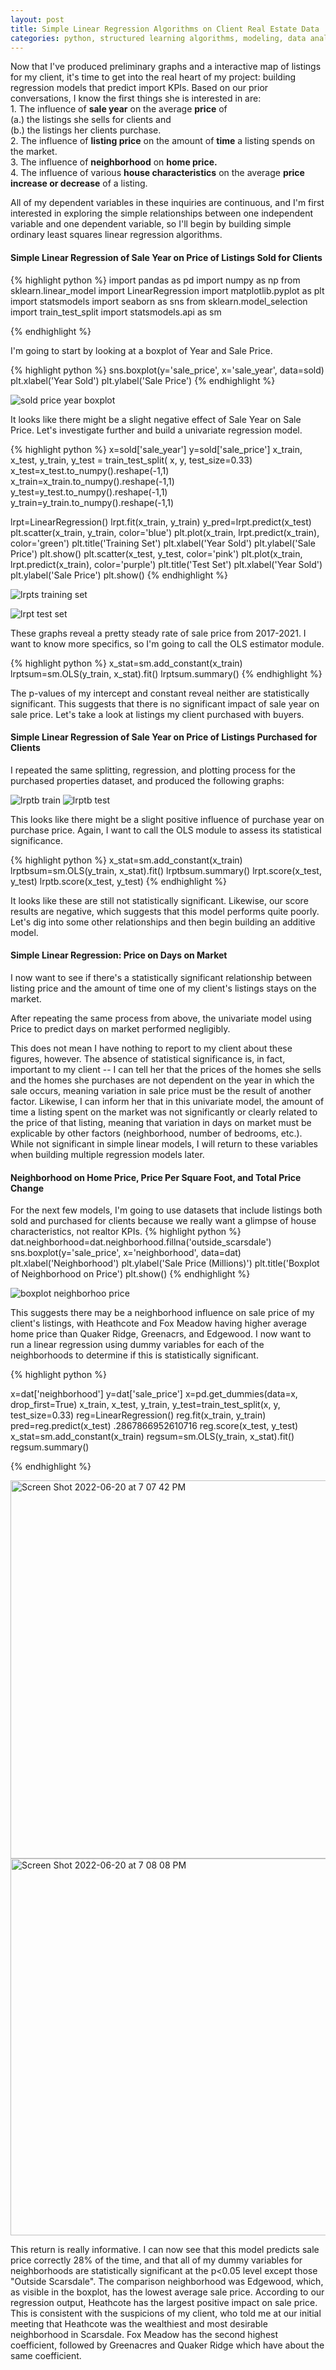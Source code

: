 ```yaml
---
layout: post
title: Simple Linear Regression Algorithms on Client Real Estate Data
categories: python, structured learning algorithms, modeling, data analysis, real estate
---
```


Now that I've produced preliminary graphs and a interactive map of listings for my client, it's time to get into the real heart of my project: building regression models that predict import KPIs. Based on our prior conversations, I know the first things she is interested in are:  
    1. The influence of **sale year** on the average **price** of  
          (a.) the listings she sells for clients and  
          (b.) the listings her clients purchase.  
    2. The influence of **listing price** on the amount of **time** a listing spends on the market.  
    3. The influence of **neighborhood** on **home price.**  
    4. The influence of various **house characteristics** on the average **price increase or decrease** of a listing.  

All of my dependent variables in these inquiries are continuous, and I'm first interested in exploring the simple relationships between one independent variable and one dependent variable, so I'll begin by building simple ordinary least squares linear regression algorithms.

#### Simple Linear Regression of Sale Year on Price of Listings Sold for Clients


{% highlight python %}
import pandas as pd
import numpy as np
from sklearn.linear_model import LinearRegression
import matplotlib.pyplot as plt
import statsmodels
import seaborn as sns
from sklearn.model_selection import train_test_split
import statsmodels.api as sm

{% endhighlight %}

I'm going to start by looking at a boxplot of Year and Sale Price.

{% highlight python %}
sns.boxplot(y='sale_price', x='sale_year', data=sold)
plt.xlabel('Year Sold')
plt.ylabel('Sale Price')
{% endhighlight %}

![sold price year boxplot](https://user-images.githubusercontent.com/102122956/174668867-b62c685a-4eab-4d5f-8a9c-8569e394cbba.png)

It looks like there might be a slight negative effect of Sale Year on Sale Price. Let's investigate further and build a univariate regression model.

{% highlight python %}
x=sold['sale_year']
y=sold['sale_price']
x_train, x_test, y_train, y_test = train_test_split(
x, y, test_size=0.33)
x_test=x_test.to_numpy().reshape(-1,1)
x_train=x_train.to_numpy().reshape(-1,1)
y_test=y_test.to_numpy().reshape(-1,1)
y_train=y_train.to_numpy().reshape(-1,1)

lrpt=LinearRegression()
lrpt.fit(x_train, y_train)
y_pred=lrpt.predict(x_test)
plt.scatter(x_train, y_train, color='blue')
plt.plot(x_train, lrpt.predict(x_train), color='green')
plt.title('Training Set')
plt.xlabel('Year Sold')
plt.ylabel('Sale Price')
plt.show()
plt.scatter(x_test, y_test, color='pink')
plt.plot(x_train, lrpt.predict(x_train), color='purple')
plt.title('Test Set')
plt.xlabel('Year Sold')
plt.ylabel('Sale Price')
plt.show()
{% endhighlight %}

![lrpts training set](https://user-images.githubusercontent.com/102122956/174644556-5cec23f1-6612-4474-b742-1e03d20aab35.png)

![lrpt test set](https://user-images.githubusercontent.com/102122956/174644566-be259a63-be29-4025-825a-c51d438533d5.png)

These graphs reveal a pretty steady rate of sale price from 2017-2021. I want to know more specifics, so I'm going to call the OLS estimator module.

{% highlight python %}
x_stat=sm.add_constant(x_train)
lrptsum=sm.OLS(y_train, x_stat).fit()
lrptsum.summary()
{% endhighlight %}

The p-values of my intercept and constant reveal neither are statistically significant. This suggests that there is no significant impact of sale year on sale price. Let's take a look at listings my client purchased with buyers.

#### Simple Linear Regression of Sale Year on Price of Listings Purchased for Clients

I repeated the same splitting, regression, and plotting process for the purchased properties dataset, and produced the following graphs:

![lrptb train](https://user-images.githubusercontent.com/102122956/174651831-031300f7-9e28-4235-8e26-68324a6e5ea8.png)
![lrptb test](https://user-images.githubusercontent.com/102122956/174653005-27ac2e9b-b670-4ca9-82e4-02c5ce8ee2aa.png)

This looks like there might be a slight positive influence of purchase year on purchase price. Again, I want to call the OLS module to assess its statistical significance. 

{% highlight python %}
x_stat=sm.add_constant(x_train)
lrptbsum=sm.OLS(y_train, x_stat).fit()
lrptbsum.summary()
lrpt.score(x_test, y_test)
lrptb.score(x_test, y_test)
{% endhighlight %}

It looks like these are still not statistically significant. Likewise, our score results are negative, which suggests that this model performs quite poorly. Let's dig into some other relationships and then begin building an additive model.


#### Simple Linear Regression: Price on Days on Market

I now want to see if there's a statistically significant relationship between listing price and the amount of time one of my client's listings stays on the market. 

After repeating the same process from above, the univariate model using Price to predict days on market performed negligibly.  

This does not mean I have nothing to report to my client about these figures, however. The absence of statistical significance is, in fact, important to my client -- I can tell her that the prices of the homes she sells and the homes she purchases are not dependent on the year in which the sale occurs, meaning variation in sale price must be the result of another factor. Likewise, I can inform her that in this univariate model, the amount of time a listing spent on the market was not significantly or clearly related to the price of that listing, meaning that variation in days on market must be explicable by other factors (neighborhood, number of bedrooms, etc.). While not significant in simple linear models, I will return to these variables when building multiple regression models later.

#### Neighborhood on Home Price, Price Per Square Foot, and Total Price Change

For the next few models, I'm going to use datasets that include listings both sold and purchased for clients because we really want a glimpse of house characteristics, not realtor KPIs. 
{% highlight python %}
dat.neighborhood=dat.neighborhood.fillna('outside_scarsdale')
sns.boxplot(y='sale_price', x='neighborhood', data=dat)
plt.xlabel('Neighborhood')
plt.ylabel('Sale Price (Millions)')
plt.title('Boxplot of Neighborhood on Price')
plt.show()
{% endhighlight %}

![boxplot neighborhoo price](https://user-images.githubusercontent.com/102122956/174687174-69601e40-ff1f-4d13-841f-e2c8c76e65f4.png)


This suggests there may be a neighborhood influence on sale price of my client's listings, with Heathcote and Fox Meadow having higher average home price than Quaker Ridge, Greenacrs, and Edgewood. I now want to run a linear regression using dummy variables for each of the neighborhoods to determine if this is statistically significant.

{% highlight python %}


x=dat['neighborhood']
y=dat['sale_price']
x=pd.get_dummies(data=x, drop_first=True)
x_train, x_test, y_train, y_test=train_test_split(x, y, test_size=0.33)
reg=LinearRegression()
reg.fit(x_train, y_train)
pred=reg.predict(x_test)
.2867866952610716
reg.score(x_test, y_test)
x_stat=sm.add_constant(x_train)
regsum=sm.OLS(y_train, x_stat).fit()
regsum.summary()

{% endhighlight %}

<img width="605" alt="Screen Shot 2022-06-20 at 7 07 42 PM" src="https://user-images.githubusercontent.com/102122956/174687344-ee753089-d5e3-4bff-9f31-4764923639ed.png">
<img width="603" alt="Screen Shot 2022-06-20 at 7 08 08 PM" src="https://user-images.githubusercontent.com/102122956/174687378-2ca5f29c-200e-4822-a5b2-dff60a9c1e87.png">



This return is really informative. I can now see that this model predicts sale price correctly 28% of the time, and that all of my dummy variables for neighborhoods are statistically significant at the p<0.05 level except those "Outside Scarsdale". The comparison neighborhood was Edgewood, which, as visible in the boxplot, has the lowest average sale price. According to our regression output, Heathcote has the largest positive impact on sale price. This is consistent with the suspicions of my client, who told me at our initial meeting that Heathcote was the wealthiest and most desirable neighborhood in Scarsdale. Fox Meadow has the second highest coefficient, followed by Greenacres and Quaker Ridge which have about the same coefficient.






